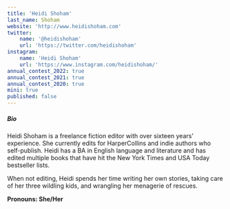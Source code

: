 ```yaml
---
title: 'Heidi Shoham'
last_name: Shoham
website: 'http://www.heidishoham.com'
twitter:
    name: '@heidishoham'
    url: 'https://twitter.com/heidishoham'
instagram:
    name: 'Heidi Shoham'
    url: 'https://www.instagram.com/heidishoham/'
annual_contest_2022: true
annual_contest_2021: true
annual_contest_2020: true
mini: true
published: false
---
```


##### Bio

Heidi Shoham is a freelance fiction editor with over sixteen years’ experience. She currently edits for HarperCollins and indie authors who self-publish. Heidi has a BA in English language and literature and has edited multiple books that have hit the New York Times and USA Today bestseller lists.

When not editing, Heidi spends her time writing her own stories, taking care of her three wildling kids, and wrangling her menagerie of rescues.

**Pronouns: She/Her**
